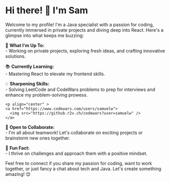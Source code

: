 # Hi there! 👋 I'm Sam

Welcome to my profile! I'm a Java specialist with a passion for coding, currently immersed in private projects and diving deep into React. Here's a glimpse into what keeps me buzzing:

🚀 **What I'm Up To:**  
    - Working on private projects, exploring fresh ideas, and crafting innovative solutions.

📚 **Currently Learning:**  
    - Mastering React to elevate my frontend skills.

💡 **Sharpening Skills:**  
    - Solving LeetCode and CodeWars problems to prep for interviews and enhance my problem-solving prowess.

    <p align="center" >
    <a href="https://www.codewars.com/users/samuelw">
      <img src="https://github.r2v.ch/codewars?user=samuelw" />
    </a>
</p>

🤝 **Open to Collaborate:**  
    - I'm all about teamwork! Let's collaborate on exciting projects or brainstorm new ones together.

🌟 **Fun Fact:**  
    - I thrive on challenges and approach them with a positive mindset.

Feel free to connect if you share my passion for coding, want to work together, or just fancy a chat about tech and Java. Let's create something amazing! 😊
